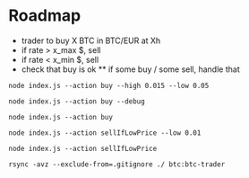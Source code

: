 
# Roadmap
* trader to buy X BTC in BTC/EUR at Xh
* if rate > x_max $, sell
* if rate < x_min $, sell
* check that buy is ok
** if some buy / some sell, handle that

```
node index.js --action buy --high 0.015 --low 0.05
```

```
node index.js --action buy --debug
```

```
node index.js --action buy
```

```
node index.js --action sellIfLowPrice --low 0.01
```

```
node index.js --action sellIfLowPrice
```

```
rsync -avz --exclude-from=.gitignore ./ btc:btc-trader
```
